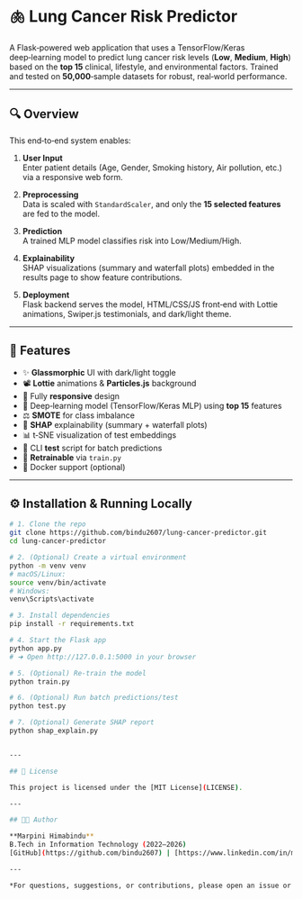 # 🫁 Lung Cancer Risk Predictor

A Flask‑powered web application that uses a TensorFlow/Keras deep‑learning model to predict lung cancer risk levels (**Low**, **Medium**, **High**) based on the **top 15** clinical, lifestyle, and environmental factors. Trained and tested on **50,000**‑sample datasets for robust, real‑world performance.

---

## 🔍 Overview

This end‑to‑end system enables:

1. **User Input**  
   Enter patient details (Age, Gender, Smoking history, Air pollution, etc.) via a responsive web form.

2. **Preprocessing**  
   Data is scaled with `StandardScaler`, and only the **15 selected features** are fed to the model.

3. **Prediction**  
   A trained MLP model classifies risk into Low/Medium/High.

4. **Explainability**  
   SHAP visualizations (summary and waterfall plots) embedded in the results page to show feature contributions.

5. **Deployment**  
   Flask backend serves the model, HTML/CSS/JS front‑end with Lottie animations, Swiper.js testimonials, and dark/light theme.



---

## 🎯 Features

- ✨ **Glassmorphic** UI with dark/light toggle  
- 📽️ **Lottie** animations & **Particles.js** background  
- 📱 Fully **responsive** design  
- 🧠 Deep‑learning model (TensorFlow/Keras MLP) using **top 15** features  
- ⚖️ **SMOTE** for class imbalance  
- 🔄 **SHAP** explainability (summary + waterfall plots)  
- 📊 t‑SNE visualization of test embeddings  
- 🧪 CLI **test** script for batch predictions  
- 🔧 **Retrainable** via `train.py`  
- 🐳 Docker support (optional)

---

## ⚙️ Installation & Running Locally

```bash
# 1. Clone the repo
git clone https://github.com/bindu2607/lung-cancer-predictor.git
cd lung-cancer-predictor

# 2. (Optional) Create a virtual environment
python -m venv venv
# macOS/Linux:
source venv/bin/activate
# Windows:
venv\Scripts\activate

# 3. Install dependencies
pip install -r requirements.txt

# 4. Start the Flask app
python app.py
# ➜ Open http://127.0.0.1:5000 in your browser

# 5. (Optional) Re‑train the model
python train.py

# 6. (Optional) Run batch predictions/test
python test.py

# 7. (Optional) Generate SHAP report
python shap_explain.py


---

## 📄 License

This project is licensed under the [MIT License](LICENSE).

---

## 👩‍💻 Author

**Marpini Himabindu**  
B.Tech in Information Technology (2022–2026)  
[GitHub](https://github.com/bindu2607) | [https://www.linkedin.com/in/marpini-hima-bindu/]

---

*For questions, suggestions, or contributions, please open an issue or submit a pull request!*


